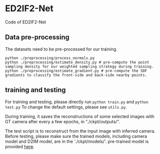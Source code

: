 # ED2IF2-Net
Code of ED2IF2-Net
## Data pre-processing ##
The datasets need to be pre-processed for our training.
```
python ./preprocessing/process_normals.py
python ./preprocessing/estimate_density.py # pre-compute the point sampling density for our weighted sampling strategy during training.
python ./preprocessing/estimate_gradient.py # pre-compute the SDF gradients to classify the front-side and back-side nearby points.
```
## training and testing ##
For training and testing, please directly run
`
python train.py
`
and 
`
python test.py
`
To change the default settings, please see `utils.py`.

During training, it saves the reconstructions of some selected images with GT camera after every a few epochs, in "./ckpt/outputs/".

The test script is to reconstruct from the input image with inferred camera. Before testing, please make sure the trained models, including camera model and D2IM model, are in the './ckpt/models/'. pre-trained model is provided [here](https://drive.google.com/drive/folders/1UMNDy_NA9bKqe6T_xcTnxRMiea4neWw-?usp=sharing).
